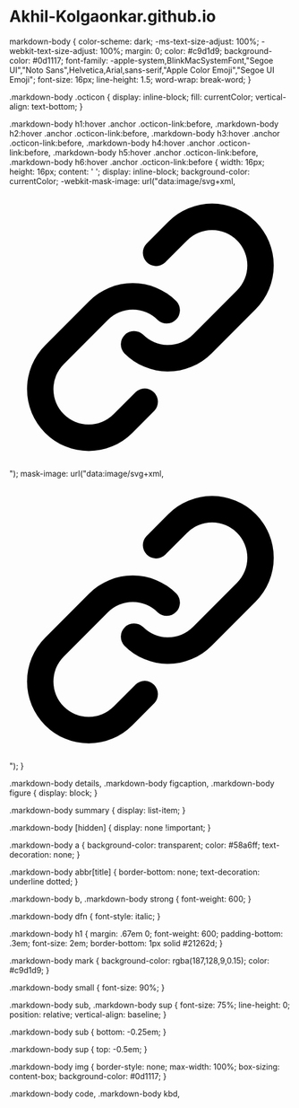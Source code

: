 # Akhil-Kolgaonkar.github.io
markdown-body {
  color-scheme: dark;
  -ms-text-size-adjust: 100%;
  -webkit-text-size-adjust: 100%;
  margin: 0;
  color: #c9d1d9;
  background-color: #0d1117;
  font-family: -apple-system,BlinkMacSystemFont,"Segoe UI","Noto Sans",Helvetica,Arial,sans-serif,"Apple Color Emoji","Segoe UI Emoji";
  font-size: 16px;
  line-height: 1.5;
  word-wrap: break-word;
}

.markdown-body .octicon {
  display: inline-block;
  fill: currentColor;
  vertical-align: text-bottom;
}

.markdown-body h1:hover .anchor .octicon-link:before,
.markdown-body h2:hover .anchor .octicon-link:before,
.markdown-body h3:hover .anchor .octicon-link:before,
.markdown-body h4:hover .anchor .octicon-link:before,
.markdown-body h5:hover .anchor .octicon-link:before,
.markdown-body h6:hover .anchor .octicon-link:before {
  width: 16px;
  height: 16px;
  content: ' ';
  display: inline-block;
  background-color: currentColor;
  -webkit-mask-image: url("data:image/svg+xml,<svg xmlns='http://www.w3.org/2000/svg' viewBox='0 0 16 16' version='1.1' aria-hidden='true'><path fill-rule='evenodd' d='M7.775 3.275a.75.75 0 001.06 1.06l1.25-1.25a2 2 0 112.83 2.83l-2.5 2.5a2 2 0 01-2.83 0 .75.75 0 00-1.06 1.06 3.5 3.5 0 004.95 0l2.5-2.5a3.5 3.5 0 00-4.95-4.95l-1.25 1.25zm-4.69 9.64a2 2 0 010-2.83l2.5-2.5a2 2 0 012.83 0 .75.75 0 001.06-1.06 3.5 3.5 0 00-4.95 0l-2.5 2.5a3.5 3.5 0 004.95 4.95l1.25-1.25a.75.75 0 00-1.06-1.06l-1.25 1.25a2 2 0 01-2.83 0z'></path></svg>");
  mask-image: url("data:image/svg+xml,<svg xmlns='http://www.w3.org/2000/svg' viewBox='0 0 16 16' version='1.1' aria-hidden='true'><path fill-rule='evenodd' d='M7.775 3.275a.75.75 0 001.06 1.06l1.25-1.25a2 2 0 112.83 2.83l-2.5 2.5a2 2 0 01-2.83 0 .75.75 0 00-1.06 1.06 3.5 3.5 0 004.95 0l2.5-2.5a3.5 3.5 0 00-4.95-4.95l-1.25 1.25zm-4.69 9.64a2 2 0 010-2.83l2.5-2.5a2 2 0 012.83 0 .75.75 0 001.06-1.06 3.5 3.5 0 00-4.95 0l-2.5 2.5a3.5 3.5 0 004.95 4.95l1.25-1.25a.75.75 0 00-1.06-1.06l-1.25 1.25a2 2 0 01-2.83 0z'></path></svg>");
}

.markdown-body details,
.markdown-body figcaption,
.markdown-body figure {
  display: block;
}

.markdown-body summary {
  display: list-item;
}

.markdown-body [hidden] {
  display: none !important;
}

.markdown-body a {
  background-color: transparent;
  color: #58a6ff;
  text-decoration: none;
}

.markdown-body abbr[title] {
  border-bottom: none;
  text-decoration: underline dotted;
}

.markdown-body b,
.markdown-body strong {
  font-weight: 600;
}

.markdown-body dfn {
  font-style: italic;
}

.markdown-body h1 {
  margin: .67em 0;
  font-weight: 600;
  padding-bottom: .3em;
  font-size: 2em;
  border-bottom: 1px solid #21262d;
}

.markdown-body mark {
  background-color: rgba(187,128,9,0.15);
  color: #c9d1d9;
}

.markdown-body small {
  font-size: 90%;
}

.markdown-body sub,
.markdown-body sup {
  font-size: 75%;
  line-height: 0;
  position: relative;
  vertical-align: baseline;
}

.markdown-body sub {
  bottom: -0.25em;
}

.markdown-body sup {
  top: -0.5em;
}

.markdown-body img {
  border-style: none;
  max-width: 100%;
  box-sizing: content-box;
  background-color: #0d1117;
}

.markdown-body code,
.markdown-body kbd,
